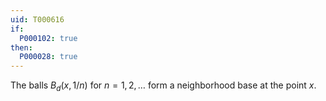 ```yaml
---
uid: T000616
if:
  P000102: true
then:
  P000028: true
---
```


The balls $B_d(x,1/n)$ for $n=1,2,\dots$ form a neighborhood base at the point $x$.

